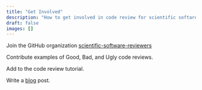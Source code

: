 ```yaml
---
title: "Get Involved"
description: "How to get involved in code review for scientific softare"
draft: false
images: []
---
```


Join the GitHub organization [scientific-software-reviewers](https://github.com/scientific-software-reviewers)


Contribute examples of Good, Bad, and Ugly code reviews.

Add to the code review tutorial.

Write a [blog](/blog) post. 
